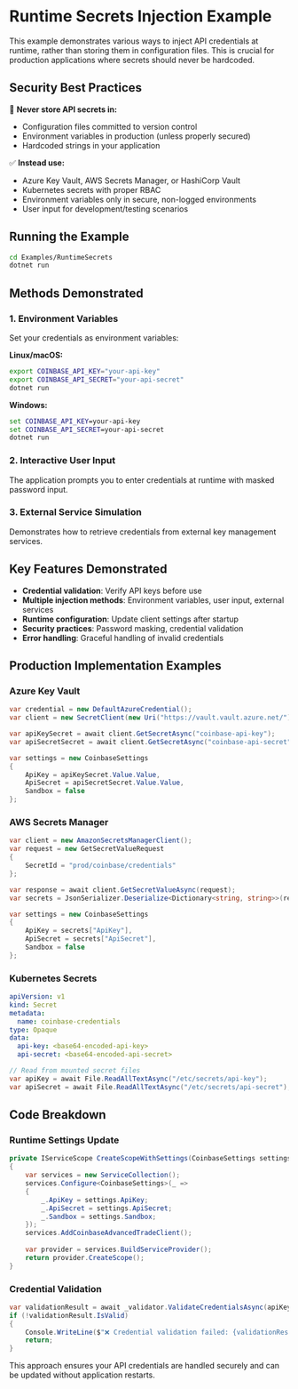 # Runtime Secrets Injection Example

This example demonstrates various ways to inject API credentials at runtime, rather than storing them in configuration files. This is crucial for production applications where secrets should never be hardcoded.

## Security Best Practices

🔐 **Never store API secrets in:**
- Configuration files committed to version control
- Environment variables in production (unless properly secured)
- Hardcoded strings in your application

✅ **Instead use:**
- Azure Key Vault, AWS Secrets Manager, or HashiCorp Vault
- Kubernetes secrets with proper RBAC
- Environment variables only in secure, non-logged environments
- User input for development/testing scenarios

## Running the Example

```bash
cd Examples/RuntimeSecrets
dotnet run
```

## Methods Demonstrated

### 1. Environment Variables
Set your credentials as environment variables:

**Linux/macOS:**
```bash
export COINBASE_API_KEY="your-api-key"
export COINBASE_API_SECRET="your-api-secret"
dotnet run
```

**Windows:**
```cmd
set COINBASE_API_KEY=your-api-key
set COINBASE_API_SECRET=your-api-secret
dotnet run
```

### 2. Interactive User Input
The application prompts you to enter credentials at runtime with masked password input.

### 3. External Service Simulation
Demonstrates how to retrieve credentials from external key management services.

## Key Features Demonstrated

- **Credential validation**: Verify API keys before use
- **Multiple injection methods**: Environment variables, user input, external services  
- **Runtime configuration**: Update client settings after startup
- **Security practices**: Password masking, credential validation
- **Error handling**: Graceful handling of invalid credentials

## Production Implementation Examples

### Azure Key Vault
```csharp
var credential = new DefaultAzureCredential();
var client = new SecretClient(new Uri("https://vault.vault.azure.net/"), credential);

var apiKeySecret = await client.GetSecretAsync("coinbase-api-key");
var apiSecretSecret = await client.GetSecretAsync("coinbase-api-secret");

var settings = new CoinbaseSettings
{
    ApiKey = apiKeySecret.Value.Value,
    ApiSecret = apiSecretSecret.Value.Value,
    Sandbox = false
};
```

### AWS Secrets Manager
```csharp
var client = new AmazonSecretsManagerClient();
var request = new GetSecretValueRequest
{
    SecretId = "prod/coinbase/credentials"
};

var response = await client.GetSecretValueAsync(request);
var secrets = JsonSerializer.Deserialize<Dictionary<string, string>>(response.SecretString);

var settings = new CoinbaseSettings
{
    ApiKey = secrets["ApiKey"],
    ApiSecret = secrets["ApiSecret"],
    Sandbox = false
};
```

### Kubernetes Secrets
```yaml
apiVersion: v1
kind: Secret
metadata:
  name: coinbase-credentials
type: Opaque
data:
  api-key: <base64-encoded-api-key>
  api-secret: <base64-encoded-api-secret>
```

```csharp
// Read from mounted secret files
var apiKey = await File.ReadAllTextAsync("/etc/secrets/api-key");
var apiSecret = await File.ReadAllTextAsync("/etc/secrets/api-secret");
```

## Code Breakdown

### Runtime Settings Update
```csharp
private IServiceScope CreateScopeWithSettings(CoinbaseSettings settings)
{
    var services = new ServiceCollection();
    services.Configure<CoinbaseSettings>(_ => 
    {
        _.ApiKey = settings.ApiKey;
        _.ApiSecret = settings.ApiSecret; 
        _.Sandbox = settings.Sandbox;
    });
    services.AddCoinbaseAdvancedTradeClient();
    
    var provider = services.BuildServiceProvider();
    return provider.CreateScope();
}
```

### Credential Validation
```csharp
var validationResult = await _validator.ValidateCredentialsAsync(apiKey, apiSecret);
if (!validationResult.IsValid)
{
    Console.WriteLine($"❌ Credential validation failed: {validationResult.ErrorMessage}");
    return;
}
```

This approach ensures your API credentials are handled securely and can be updated without application restarts.